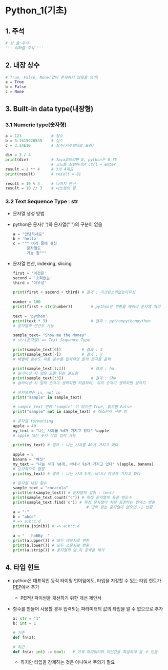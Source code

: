 # Python_1(기초)

## 1. 주석

   ```python
# 한 줄 주석
''' 여러줄 주석 ''' 
   ```

## 2. 내장 상수

   ```python
# True, False, None(값이 존재하지 않음을 의미)
a = True
b = False
c = None
   ```

## 3. Built-in data type(내장형)

### 3.1 Numeric type(숫자형)

```python
a = 123				# 정수
b = 3.1415926535	# 실수
c = 3.14E10			# 실수(지수형태로 표현)
  
div = 3 / 4
print(div)			# Java코드라면 0, python은 0.75
  					# 코드를 실행하려면 ctrl + enter
result = 3 ** 4		# 3의 4제곱
print(result)		# result = 81
  
result = 10 % 3		# 나머지 연산
result = 10 // 3	# 나눗셈의 몫
```

### 3.2 Text Sequence Type : str

- 문자열 생성 방법

- python은 문자(' ')와 문자열(" ")의 구분이 없음

  ```python
  a = "안녕하세요"
  b = 'hello'
  c = """ 여러 줄에 걸친
      	문자열도
      	가능 함"""
  ```

- 문자열 연산, indexing, slicing

  ```python
  first = '이것은'
  second = '소리없는'
  third = '아우성'
      
  print(first + second + third)	# 결과 : 이것은소리없는아우성
      
  number = 100
  print(first + str(number))		# python은 변환을 해줘야 문자열 처리
      
  text = 'python'
  print(text * 3)					# 결과 : pythonpythonpython
  # 문자열의 연산도 가능
     
  sample_text= "Show me the Money"
  # str(문자열) => Text Sequence Type
     
  print(sample_text[0])			# 결과 : S
  print(sample_text[-])			# 결과 : y
  # 배열에 음수도 허용 음수를 입력하면 끝의 문자를 출력
      
  print(sample_text[1:3])			# 결과 : ho
  # 슬라이싱 시 앞은 포함 뒤는 불포함
  print(sample_text[:3])			# 결과 : Sho
  # 슬라이싱 시 앞의 숫자가 생략되면 처음부터, 뒤의 숫자가 생략되면 끝까지
      
  # 문자열연산 in, not in
  print("sample" in sample_text)
      
  # sample_text 안에 "sample" 이 있으면 True, 없으면 False
  print("sample" not in sample_text) # 대소문자 구분 함
      
  # 문자열 formatting
  apple = 40
  my_text = "나는 사과를 %d개 가지고 있다" %apple 
  # apple 대신 숫자 직접 입력 가능
      
  print(my_text) # 결과 : 나는 사과를 40개 가지고 있다
     
  apple = 5
  banana = "여섯"
  my_text = "나는 사과 %d개, 바나나 %s개 가지고 있다" %(apple, banana) 
  # 순차적으로 맵핑
  print(my_text) # 결과 : 나는 사과 5개, 바나나 여섯개 가지고 있다
      
  # 문자열 내장 함수
  sample_text = "cocacola"
  print(len(sample_text)) # 문자열의 길이 : len()
  print(sample_text.count("c")) # 특정 문자열의 등장 빈도수
  print(sample_text.find('o')) # 특정 문자열이 처음 등장하는 인덱스 반환
                                  # 만약 찾는 문자열이 없으면 -1 반환
  a = ":"
  b = "abcd"
  # => a:b:c:d
  print(a.join(b)) # => a:b:c:d
      
  a = "   hoBBy  "
  print(a.upper()) # 모두 대문자로 변환
  print(a.lower()) # 모두 소문자로 변환
  print(a.strip()) # 문자열의 앞,뒤 공백을 제거
  ```

## 4. 타입 힌트

- python은 대표적인 동적 타이핑 언어임에도, 타입을 지정할 수 있는 타입 힌트가 [PEP](https://www.python.org/dev/peps/848)에서 추가

  - PEP란 파이썬을 개선하기 위한 개선 제안서

- 함수를 만들어 사용할 경우 입력되는 파라미터의 값의 타입을 알 수 없으므로 추가

  ```python
  a: str = "1"
  b: int = 1
  ```

  ```python
  # 기존
  def fn(a):
      
  # 최근
  def fn(a: int) -> bool:	# 이제 파라미터와 리턴값을 확실하게 알 수 있음
  ```

  - 하지만 타입을 강제하는 것은 아니여서 주의가 필요

  